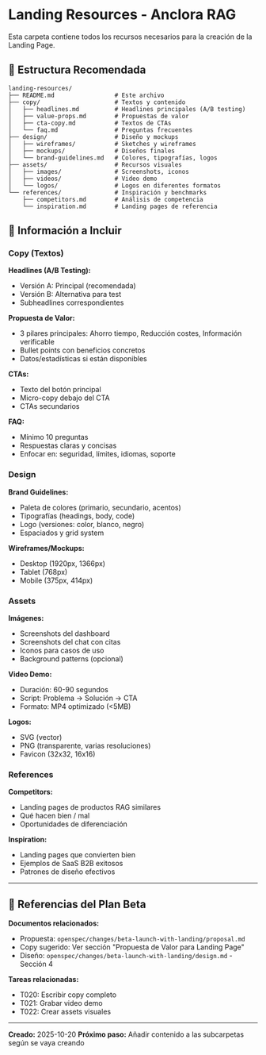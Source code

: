 # Landing Resources - Anclora RAG

Esta carpeta contiene todos los recursos necesarios para la creación de la Landing Page.

## 📁 Estructura Recomendada

```
landing-resources/
├── README.md                 # Este archivo
├── copy/                     # Textos y contenido
│   ├── headlines.md          # Headlines principales (A/B testing)
│   ├── value-props.md        # Propuestas de valor
│   ├── cta-copy.md           # Textos de CTAs
│   └── faq.md                # Preguntas frecuentes
├── design/                   # Diseño y mockups
│   ├── wireframes/           # Sketches y wireframes
│   ├── mockups/              # Diseños finales
│   └── brand-guidelines.md   # Colores, tipografías, logos
├── assets/                   # Recursos visuales
│   ├── images/               # Screenshots, iconos
│   ├── videos/               # Video demo
│   └── logos/                # Logos en diferentes formatos
└── references/               # Inspiración y benchmarks
    ├── competitors.md        # Análisis de competencia
    └── inspiration.md        # Landing pages de referencia
```

## 📝 Información a Incluir

### Copy (Textos)

**Headlines (A/B Testing):**
- Versión A: Principal (recomendada)
- Versión B: Alternativa para test
- Subheadlines correspondientes

**Propuesta de Valor:**
- 3 pilares principales: Ahorro tiempo, Reducción costes, Información verificable
- Bullet points con beneficios concretos
- Datos/estadísticas si están disponibles

**CTAs:**
- Texto del botón principal
- Micro-copy debajo del CTA
- CTAs secundarios

**FAQ:**
- Mínimo 10 preguntas
- Respuestas claras y concisas
- Enfocar en: seguridad, límites, idiomas, soporte

### Design

**Brand Guidelines:**
- Paleta de colores (primario, secundario, acentos)
- Tipografías (headings, body, code)
- Logo (versiones: color, blanco, negro)
- Espaciados y grid system

**Wireframes/Mockups:**
- Desktop (1920px, 1366px)
- Tablet (768px)
- Mobile (375px, 414px)

### Assets

**Imágenes:**
- Screenshots del dashboard
- Screenshots del chat con citas
- Iconos para casos de uso
- Background patterns (opcional)

**Video Demo:**
- Duración: 60-90 segundos
- Script: Problema → Solución → CTA
- Formato: MP4 optimizado (<5MB)

**Logos:**
- SVG (vector)
- PNG (transparente, varias resoluciones)
- Favicon (32x32, 16x16)

### References

**Competitors:**
- Landing pages de productos RAG similares
- Qué hacen bien / mal
- Oportunidades de diferenciación

**Inspiration:**
- Landing pages que convierten bien
- Ejemplos de SaaS B2B exitosos
- Patrones de diseño efectivos

---

## 🎯 Referencias del Plan Beta

**Documentos relacionados:**
- Propuesta: `openspec/changes/beta-launch-with-landing/proposal.md`
- Copy sugerido: Ver sección "Propuesta de Valor para Landing Page"
- Diseño: `openspec/changes/beta-launch-with-landing/design.md` - Sección 4

**Tareas relacionadas:**
- T020: Escribir copy completo
- T021: Grabar video demo
- T022: Crear assets visuales

---

**Creado:** 2025-10-20
**Próximo paso:** Añadir contenido a las subcarpetas según se vaya creando
